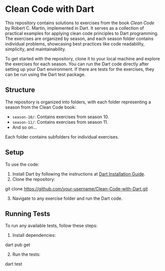 # Clean Code with Dart

This repository contains solutions to exercises from the book *Clean Code* by Robert C. Martin, implemented in Dart. It serves as a collection of practical examples for applying clean code principles to Dart programming. The exercises are organized by season, and each season folder contains individual problems, showcasing best practices like code readability, simplicity, and maintainability. 

To get started with the repository, clone it to your local machine and explore the exercises for each season. You can run the Dart code directly after setting up your Dart environment. If there are tests for the exercises, they can be run using the Dart test package.

## Structure

The repository is organized into folders, with each folder representing a season from the Clean Code book:

- `season-10/`: Contains exercises from season 10.
- `season-11/`: Contains exercises from season 11.
- And so on...

Each folder contains subfolders for individual exercises.

## Setup

To use the code:

1. Install Dart by following the instructions at [Dart Installation Guide](https://dart.dev/get-dart).
2. Clone the repository:

git clone https://github.com/your-username/Clean-Code-with-Dart.git


3. Navigate to any exercise folder and run the Dart code.

## Running Tests

To run any available tests, follow these steps:

1. Install dependencies:

dart pub get

2. Run the tests:

dart test

